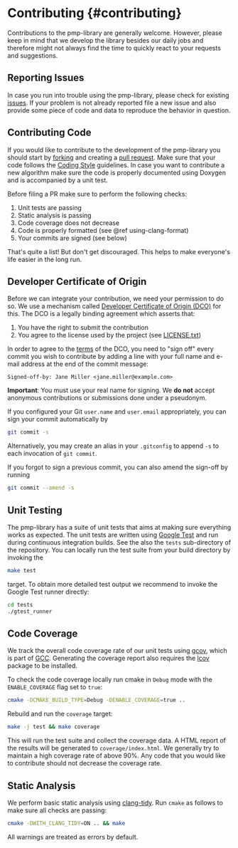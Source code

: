 # Contributing {#contributing}

Contributions to the pmp-library are generally welcome. However, please keep in
mind that we develop the library besides our daily jobs and therefore might not
always find the time to quickly react to your requests and suggestions.

## Reporting Issues

In case you run into trouble using the pmp-library, please check for
existing [issues](https://github.com/pmp-library/pmp-library/issues). If your
problem is not already reported file a new issue and also provide some piece of
code and data to reproduce the behavior in question.

## Contributing Code

If you would like to contribute to the development of the pmp-library you should
start by [forking](https://help.github.com/articles/fork-a-repo) and creating
a [pull request](https://help.github.com/articles/creating-a-pull-request). Make
sure that your code follows the [Coding Style](codingstyle.html) guidelines. In
case you want to contribute a new algorithm make sure the code is properly
documented using Doxygen and is accompanied by a unit test.

Before filing a PR make sure to perform the following checks:

1. Unit tests are passing
2. Static analysis is passing
3. Code coverage does not decrease
4. Code is properly formatted (see @ref using-clang-format)
5. Your commits are signed (see below)

That's quite a list! But don't get discouraged. This helps to make everyone's life easier in the long run.

## Developer Certificate of Origin

Before we can integrate your contribution, we need your permission to do so. We
use a mechanism called
[Developer Certificate of Origin (DCO)](https://developercertificate.org/) for
this. The DCO is a legally binding agreement which asserts that:

1. You have the right to submit the contribution
2. You agree to the license used by the project (see [LICENSE.txt](https://github.com/pmp-library/pmp-library/blob/master/LICENSE.txt))

In order to agree to the [terms](https://developercertificate.org/) of the DCO,
you need to "sign off" every commit you wish to contribute by adding a line with
your full name and e-mail address at the end of the commit message:

```text
Signed-off-by: Jane Miller <jane.miller@example.com>
```

**Important**: You must use your real name for signing. We **do not** accept
anonymous contributions or submissions done under a pseudonym.

If you configured your Git `user.name` and `user.email` appropriately, you can
sign your commit automatically by

```sh
git commit -s
```

Alternatively, you may create an alias in your `.gitconfig` to append `-s` to
each invocation of `git commit`.

If you forgot to sign a previous commit, you can also amend the sign-off by running

```sh
git commit --amend -s
```

## Unit Testing

The pmp-library has a suite of unit tests that aims at making sure everything
works as expected. The unit tests are written
using [Google Test](https://github.com/google/googletest) and run during
continuous integration builds. See the also the `tests` sub-directory of the
repository. You can locally run the test suite from your build directory by
invoking the

```sh
make test
```

target. To obtain more detailed test output we recommend to invoke the Google
Test runner directly:

```sh
cd tests
./gtest_runner
```

## Code Coverage

We track the overall code coverage rate of our unit tests using
[gcov](https://gcc.gnu.org/onlinedocs/gcc/Gcov.html), which is part of
[GCC](https://gcc.gnu.org/). Generating the coverage report also requires the
[lcov](http://ltp.sourceforge.net/coverage/lcov.php) package to be installed.

To check the code coverage locally run cmake in `Debug` mode with the
`ENABLE_COVERAGE` flag set to `true`:

```sh
cmake -DCMAKE_BUILD_TYPE=Debug -DENABLE_COVERAGE=true ..
```

Rebuild and run the `coverage` target:

```sh
make -j test && make coverage
```

This will run the test suite and collect the coverage data. A HTML report of the
results will be generated to `coverage/index.html`. We generally try to maintain
a high coverage rate of above 90%. Any code that you would like to contribute
should not decrease the coverage rate.

## Static Analysis

We perform basic static analysis using [clang-tidy](https://clang.llvm.org/extra/clang-tidy/). Run `cmake` as follows to make sure all checks are passing:

```sh
cmake -DWITH_CLANG_TIDY=ON .. && make
```

All warnings are treated as errors by default.
